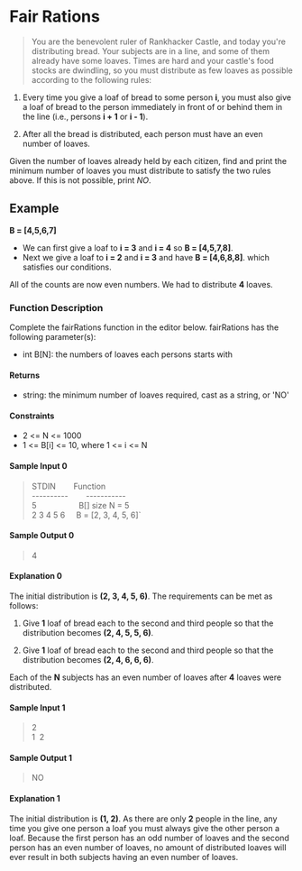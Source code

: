# Fair Rations

> You are the benevolent ruler of Rankhacker Castle, and today you're distributing bread. Your subjects are in a line, and some of them already have some loaves. Times are hard and your castle's food stocks are dwindling, so you must distribute as few loaves as possible according to the following rules:

1. Every time you give a loaf of bread to some person **i**, you must also give a loaf of bread to the person immediately in front of or behind them in the line (i.e., persons **i + 1** or **i - 1**).

2. After all the bread is distributed, each person must have an even number of loaves.

Given the number of loaves already held by each citizen, find and print the minimum number of loaves you must distribute to satisfy the two rules above. If this is not possible, print *NO*.

## **Example**

**B = [4,5,6,7]**
- We can first give a loaf to **i = 3** and **i = 4** so **B = [4,5,7,8]**.
- Next we give a loaf to **i = 2** and **i = 3** and have **B = [4,6,8,8]**. which satisfies our conditions.

All of the counts are now even numbers. We had to distribute **4** loaves.


### **Function Description**

Complete the fairRations function in the editor below.
fairRations has the following parameter(s):
- int B[N]: the numbers of loaves each persons starts with

#### **Returns**
- string: the minimum number of loaves required, cast as a string, or 'NO'

#### **Constraints**

- 2 <= N <= 1000
- 1 <= B[i] <= 10, where 1 <= i <= N

#### **Sample Input 0**

> STDIN&nbsp;&nbsp;&nbsp;&nbsp;&nbsp;&nbsp;&nbsp;&nbsp;Function<br>
> ----------&nbsp;&nbsp;&nbsp;&nbsp;&nbsp;&nbsp;&nbsp;&nbsp;-----------<br>
> 5 &nbsp;&nbsp;&nbsp;&nbsp;&nbsp;&nbsp;&nbsp;&nbsp;&nbsp;&nbsp;&nbsp;&nbsp;&nbsp;&nbsp;&nbsp;&nbsp;&nbsp; B[] size N = 5<br>
> 2 3 4 5 6&nbsp;&nbsp;&nbsp;&nbsp;&nbsp;B = [2, 3, 4, 5, 6]`

#### **Sample Output 0**

> 4

#### **Explanation 0**

The initial distribution is **(2, 3, 4, 5, 6)**. The requirements can be met as follows:

1. Give **1** loaf of bread each to the second and third people so that the distribution becomes **(2, 4, 5, 5, 6)**.

2. Give **1** loaf of bread each to the second and third people so that the distribution becomes **(2, 4, 6, 6, 6)**.

Each of the **N** subjects has an even number of loaves after **4** loaves were distributed.

#### **Sample Input 1**

> 2 <br>1&nbsp; 2

#### **Sample Output 1**

> NO

#### **Explanation 1**

The initial distribution is **(1, 2)**. As there are only **2** people in the line, any time you give one person a loaf you must always give the other person a loaf. Because the first person has an odd number of loaves and the second person has an even number of loaves, no amount of distributed loaves will ever result in both subjects having an even number of loaves.